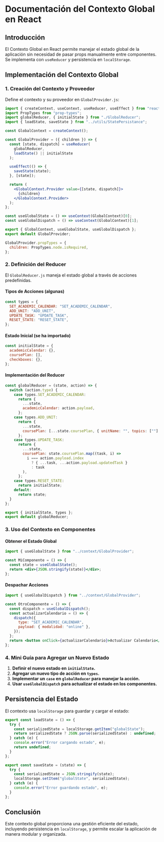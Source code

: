 # Documentación del Contexto Global en React

## Introducción

El Contexto Global en React permite manejar el estado global de la aplicación sin necesidad de pasar props manualmente entre componentes. Se implementa con `useReducer` y persistencia en `localStorage`.

## Implementación del Contexto Global

### 1. Creación del Contexto y Proveedor

Define el contexto y su proveedor en `GlobalProvider.js`:

```jsx
import { createContext, useContext, useReducer, useEffect } from "react";
import PropTypes from "prop-types";
import globalReducer, { initialState } from "./GlobalReducer";
import { loadState, saveState } from "../utils/StatePersistance";

const GlobalContext = createContext();

const GlobalProvider = ({ children }) => {
  const [state, dispatch] = useReducer(
    globalReducer,
    loadState() || initialState
  );

  useEffect(() => {
    saveState(state);
  }, [state]);

  return (
    <GlobalContext.Provider value={[state, dispatch]}>
      {children}
    </GlobalContext.Provider>
  );
};

const useGlobalState = () => useContext(GlobalContext)[0];
const useGlobalDispatch = () => useContext(GlobalContext)[1];

export { GlobalContext, useGlobalState, useGlobalDispatch };
export default GlobalProvider;

GlobalProvider.propTypes = {
  children: PropTypes.node.isRequired,
};
```

### 2. Definición del Reducer

El `GlobalReducer.js` maneja el estado global a través de acciones predefinidas.

#### Tipos de Acciones (algunas)

```jsx
const types = {
  SET_ACADEMIC_CALENDAR: "SET_ACADEMIC_CALENDAR",
  ADD_UNIT: "ADD_UNIT",
  UPDATE_TASK: "UPDATE_TASK",
  RESET_STATE: "RESET_STATE",
};
```

#### Estado Inicial (se ha importado)

```jsx
const initialState = {
  academicCalendar: {},
  coursePlan: [],
  checkboxes: {},
};
```

#### Implementación del Reducer

```jsx
const globalReducer = (state, action) => {
  switch (action.type) {
    case types.SET_ACADEMIC_CALENDAR:
      return {
        ...state,
        academicCalendar: action.payload,
      };
    case types.ADD_UNIT:
      return {
        ...state,
        coursePlan: [...state.coursePlan, { unitName: "", topics: [""] }],
      };
    case types.UPDATE_TASK:
      return {
        ...state,
        coursePlan: state.coursePlan.map((task, i) =>
          i === action.payload.index
            ? { ...task, ...action.payload.updatedTask }
            : task
        ),
      };
    case types.RESET_STATE:
      return initialState;
    default:
      return state;
  }
};

export { initialState, types };
export default globalReducer;
```

### 3. Uso del Contexto en Componentes

#### Obtener el Estado Global

```jsx
import { useGlobalState } from "../context/GlobalProvider";

const MiComponente = () => {
  const state = useGlobalState();
  return <div>{JSON.stringify(state)}</div>;
};
```

#### Despachar Acciones

```jsx
import { useGlobalDispatch } from "../context/GlobalProvider";

const OtroComponente = () => {
  const dispatch = useGlobalDispatch();
  const actualizarCalendario = () => {
    dispatch({
      type: "SET_ACADEMIC_CALENDAR",
      payload: { modalidad: "online" },
    });
  };
  return <button onClick={actualizarCalendario}>Actualizar Calendario</button>;
};
```

### 4. Mini Guía para Agregar un Nuevo Estado

1. **Definir el nuevo estado en `initialState`.**
2. **Agregar un nuevo tipo de acción en `types`.**
3. **Implementar un `case` en `globalReducer` para manejar la acción.**
4. **Usar `useGlobalDispatch` para actualizar el estado en los componentes.**

## Persistencia del Estado

El contexto usa `localStorage` para guardar y cargar el estado:

```jsx
export const loadState = () => {
  try {
    const serializedState = localStorage.getItem("globalState");
    return serializedState ? JSON.parse(serializedState) : undefined;
  } catch (e) {
    console.error("Error cargando estado", e);
    return undefined;
  }
};

export const saveState = (state) => {
  try {
    const serializedState = JSON.stringify(state);
    localStorage.setItem("globalState", serializedState);
  } catch (e) {
    console.error("Error guardando estado", e);
  }
};
```

## Conclusión

Este contexto global proporciona una gestión eficiente del estado, incluyendo persistencia en `localStorage`, y permite escalar la aplicación de manera modular y organizada.
